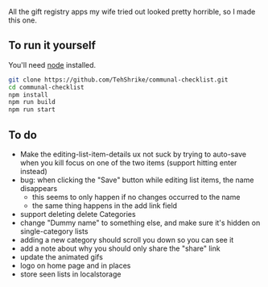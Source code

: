 All the gift registry apps my wife tried out looked pretty horrible, so I made this one.

## To run it yourself

You'll need [node](https://iojs.org/) installed.

```sh
git clone https://github.com/TehShrike/communal-checklist.git
cd communal-checklist
npm install
npm run build
npm run start
```

## To do

- Make the editing-list-item-details ux not suck by trying to auto-save when you kill focus on one of the two items (support hitting enter instead)
- bug: when clicking the "Save" button while editing list items, the name disappears
    - this seems to only happen if no changes occurred to the name
    - the same thing happens in the add link field
- support deleting delete Categories
- change "Dummy name" to something else, and make sure it's hidden on single-category lists
- adding a new category should scroll you down so you can see it
- add a note about why you should only share the "share" link
- update the animated gifs
- logo on home page and in places
- store seen lists in localstorage
